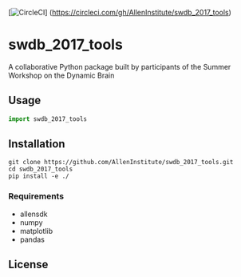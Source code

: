 [![CircleCI](https://circleci.com/gh/AllenInstitute/swdb_2017_tools.svg?style=svg)]
(https://circleci.com/gh/AllenInstitute/swdb_2017_tools)
# swdb_2017_tools

A collaborative Python package built by participants of the Summer Workshop on the Dynamic Brain

## Usage

```Python
import swdb_2017_tools
```

## Installation

```
git clone https://github.com/AllenInstitute/swdb_2017_tools.git
cd swdb_2017_tools
pip install -e ./
```

### Requirements

- allensdk
- numpy
- matplotlib
- pandas

## License

